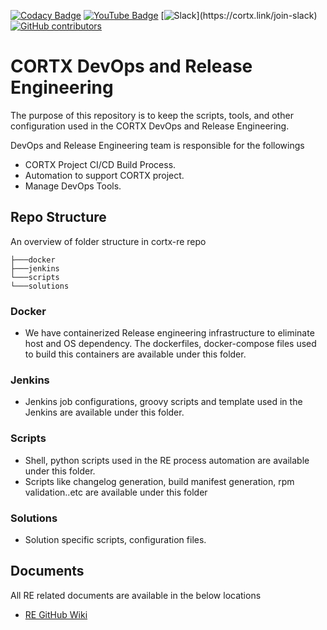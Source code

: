 [![Codacy Badge](https://app.codacy.com/project/badge/Grade/f20f5b6fe8aa4efabb629cf8f62a5d73)](https://www.codacy.com/gh/Seagate/cortx-re/dashboard?utm_source=github.com&amp;utm_medium=referral&amp;utm_content=Seagate/cortx-re&amp;utm_campaign=Badge_Grade)
[![YouTube Badge](https://img.shields.io/badge/Video-YouTube-red)](https://cortx.link/videos )
[![Slack](https://img.shields.io/badge/chat-on%20Slack-blue")](https://cortx.link/join-slack)
[![GitHub contributors](https://img.shields.io/github/contributors/Seagate/cortx-re)](https://github.com/Seagate/cortx-re/graphs/contributors/)

# CORTX DevOps and Release Engineering
The purpose of this repository is to keep the scripts, tools, and other configuration used in the CORTX DevOps and Release Engineering. 

DevOps and Release Engineering team is responsible for the followings

-   CORTX Project CI/CD Build Process.
-   Automation to support CORTX project.
-   Manage DevOps Tools.

## Repo Structure

An overview of folder structure in cortx-re repo
```console
├───docker
├───jenkins
└───scripts
└───solutions

```
### Docker
-   We have containerized Release engineering infrastructure to eliminate host and OS dependency. The dockerfiles, docker-compose files used to build this containers are available under this folder.

### Jenkins
-   Jenkins job configurations, groovy scripts and template used in the Jenkins are available under this folder.

### Scripts
-   Shell, python scripts used in the RE process automation are available under this folder.
-   Scripts like changelog generation, build manifest generation, rpm validation..etc  are available under this folder

### Solutions
-   Solution specific scripts, configuration files. 

## Documents 

All RE related documents are available in the below locations
-   [RE GitHub Wiki](https://github.com/Seagate/cortx-re/wiki)
